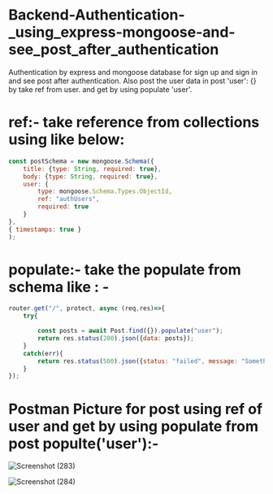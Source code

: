 # Backend-Authentication-_using_express-mongoose-and-see_post_after_authentication
Authentication by express and mongoose database for sign up and sign in and see post after authentication. Also post the user data in post 'user': {} by take ref from user. and get by using populate 'user'.

# ref:- take reference from collections using like below:
```js
const postSchema = new mongoose.Schema({
    title: {type: String, required: true},
    body: {type: String, required: true},
    user: {
        type: mongoose.Schema.Types.ObjectId,
        ref: "authUsers",
        required: true
    }
},
{ timestamps: true }
);
```

# populate:- take the populate from schema like : -

```js
router.get("/", protect, async (req,res)=>{
    try{

        const posts = await Post.find({}).populate("user");
        return res.status(200).json({data: posts});
    }
    catch(err){
        return res.status(500).json({status: "failed", message: "Something went wrong!"});
    }
});
```

# Postman Picture for post using ref of user and get by using populate from post populte('user'):-
![Screenshot (283)](https://user-images.githubusercontent.com/80479635/155104164-624365cd-92fa-486c-84d0-abff64de905d.png)

![Screenshot (284)](https://user-images.githubusercontent.com/80479635/155104183-ec82c44d-938b-460b-9404-0ac32eb185cd.png)



